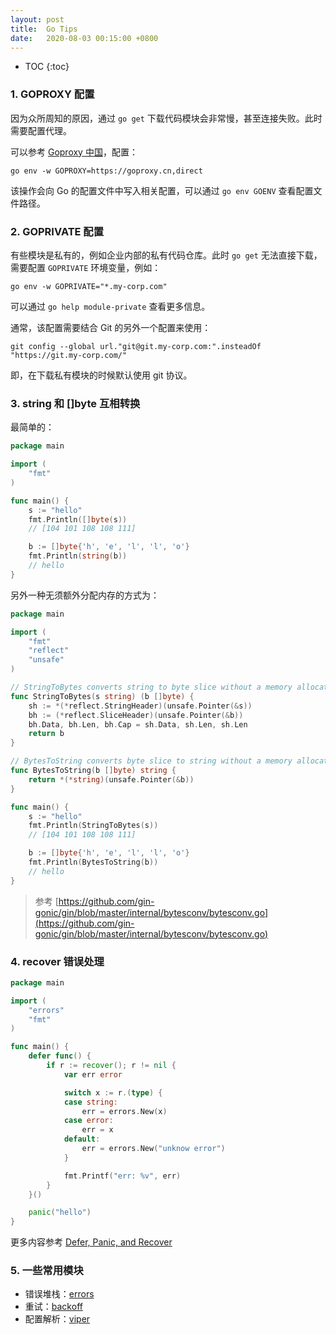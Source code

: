 ```yaml
---
layout: post
title:  Go Tips
date:   2020-08-03 00:15:00 +0800
---
```


* TOC
{:toc}

### 1. GOPROXY 配置

因为众所周知的原因，通过 `go get` 下载代码模块会非常慢，甚至连接失败。此时需要配置代理。

可以参考 [Goproxy 中国](https://goproxy.cn/)，配置：

```shell
go env -w GOPROXY=https://goproxy.cn,direct
```

该操作会向 Go 的配置文件中写入相关配置，可以通过 `go env GOENV` 查看配置文件路径。

### 2. GOPRIVATE 配置

有些模块是私有的，例如企业内部的私有代码仓库。此时 `go get` 无法直接下载，需要配置 `GOPRIVATE` 环境变量，例如：

```shell
go env -w GOPRIVATE="*.my-corp.com"
```

可以通过 `go help module-private` 查看更多信息。

通常，该配置需要结合 Git 的另外一个配置来使用：

```shell
git config --global url."git@git.my-corp.com:".insteadOf "https://git.my-corp.com/"
```

即，在下载私有模块的时候默认使用 git 协议。

### 3. string 和 []byte 互相转换

最简单的：

```go
package main

import (
	"fmt"
)

func main() {
	s := "hello"
	fmt.Println([]byte(s))
	// [104 101 108 108 111]

	b := []byte{'h', 'e', 'l', 'l', 'o'}
	fmt.Println(string(b))
	// hello
}
```

另外一种无须额外分配内存的方式为：

```go
package main

import (
	"fmt"
	"reflect"
	"unsafe"
)

// StringToBytes converts string to byte slice without a memory allocation.
func StringToBytes(s string) (b []byte) {
	sh := *(*reflect.StringHeader)(unsafe.Pointer(&s))
	bh := (*reflect.SliceHeader)(unsafe.Pointer(&b))
	bh.Data, bh.Len, bh.Cap = sh.Data, sh.Len, sh.Len
	return b
}

// BytesToString converts byte slice to string without a memory allocation.
func BytesToString(b []byte) string {
	return *(*string)(unsafe.Pointer(&b))
}

func main() {
	s := "hello"
	fmt.Println(StringToBytes(s))
	// [104 101 108 108 111]

	b := []byte{'h', 'e', 'l', 'l', 'o'}
	fmt.Println(BytesToString(b))
	// hello
}
```

> 参考 [https://github.com/gin-gonic/gin/blob/master/internal/bytesconv/bytesconv.go](https://github.com/gin-gonic/gin/blob/master/internal/bytesconv/bytesconv.go)

### 4. recover 错误处理

```go
package main

import (
	"errors"
	"fmt"
)

func main() {
	defer func() {
		if r := recover(); r != nil {
			var err error

			switch x := r.(type) {
			case string:
				err = errors.New(x)
			case error:
				err = x
			default:
				err = errors.New("unknow error")
			}

			fmt.Printf("err: %v", err)
		}
	}()

	panic("hello")
}
```

更多内容参考 [Defer, Panic, and Recover](https://blog.golang.org/defer-panic-and-recover)

### 5. 一些常用模块

- 错误堆栈：[errors](https://github.com/pkg/errors)
- 重试：[backoff](https://github.com/cenkalti/backoff)
- 配置解析：[viper](https://github.com/spf13/viper)